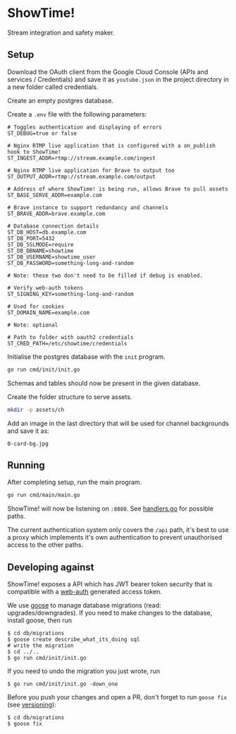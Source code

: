 # ShowTime!

Stream integration and safety maker.

## Setup

Download the OAuth client from the Google Cloud Console (APIs and services /
Credentials) and save it as `youtube.json` in the project directory in a
new folder called credentials.

Create an empty postgres database.

Create a `.env` file with the following parameters:

```
# Toggles authentication and displaying of errors
ST_DEBUG=true or false

# Nginx RTMP live application that is configured with a on_publish hook to ShowTime!
ST_INGEST_ADDR=rtmp://stream.example.com/ingest

# Nginx RTMP live application for Brave to output too
ST_OUTPUT_ADDR=rtmp://stream.example.com/output

# Address of where ShowTime! is being run, allows Brave to pull assets
ST_BASE_SERVE_ADDR=example.com

# Brave instance to support redundancy and channels
ST_BRAVE_ADDR=brave.example.com

# Database connection details
ST_DB_HOST=db.example.com
ST_DB_PORT=5432
ST_DB_SSLMODE=require
ST_DB_DBNAME=showtime
ST_DB_USERNAME=showtime_user
ST_DB_PASSWORD=something-long-and-random

# Note: these two don't need to be filled if debug is enabled.

# Verify web-auth tokens
ST_SIGNING_KEY=something-long-and-random

# Used for cookies
ST_DOMAIN_NAME=example.com

# Note: optional

# Path to folder with oauth2 credentials
ST_CRED_PATH=/etc/showtime/credentials
```

Initialise the postgres database with the `init` program.

```sh
go run cmd/init/init.go
```

Schemas and tables should now be present in the given database.

Create the folder structure to serve assets.

```sh
mkdir -p assets/ch
```

Add an image in the last directory that will be used for channel backgrounds
and save it as:

```
0-card-bg.jpg
```

## Running

After completing setup, run the main program.

```sh
go run cmd/main/main.go
```

ShowTime! will now be listening on `:8080`. See
[handlers.go](handlers/handlers.go) for possible paths.

The current authentication system only covers the `/api` path, it's best to use
a proxy which implements it's own authentication to prevent unauthorised access
to the other paths.

## Developing against

ShowTime! exposes a API which has JWT bearer token security that is compatible
with a [web-auth](https://github.com/ystv/web-auth) generated access token.

We use [goose](https://github.com/pressly/goose) to manage database migrations (read: upgrades/downgrades).
If you need to make changes to the database, install goose, then run

```shell
$ cd db/migrations
$ goose create describe_what_its_doing sql
# write the migration
$ cd ../..
$ go run cmd/init/init.go
```

If you need to undo the migration you just wrote, run

```shell
$ go run cmd/init/init.go -down_one
```

Before you push your changes and open a PR, don't forget to run `goose fix` (see [versioning](https://github.com/pressly/goose#hybrid-versioning)):

```shell
$ cd db/migrations
$ goose fix
```
